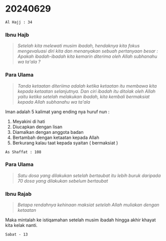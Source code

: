 # 20240629

```Al Hajj : 34```

### Ibnu Hajb
>_Setelah kita melewati musim ibadah, hendaknya kita fokus mengevaluasi diri kita dan menanyakan sebuah pertanyaan besar : Apakah ibadah-ibadah kita kemarin diterima oleh Allah subhanahu wa ta'ala ?_

### Para Ulama
>_Tanda ketaatan diteriima adalah ketika ketaatan itu membawa kita kepada ketaatan selanjutnya. Dan ciri ibadah itu ditolak oleh Allah yaitu ketika setelah melakukan ibadah, kita kembali bermaksiat kepada Allah subhanahu wa ta'ala_

Iman adalah 5 kalimat yang ending nya huruf nun :
1. Meyakini di hati
2. Diucapkan dengan lisan
3. Diamalkan dengan anggota badan
4. Bertambah dengan ketaatan kepada Allah
5. Berkurang kalau taat kepada syaitan ( bermaksiat )

```As Shaffat : 108```

### Para Ulama
>_Satu dosa yang dilakukan setelah bertaubat itu lebih buruk daripada 70 dosa yang dilakukan sebelum bertaubat_

### Ibnu Rajab
>_Betapa rendahnya kehinaan maksiat setelah Allah muliakan dengan ketaatan_

Maka mintalah ke istiqamahan setelah musim ibadah hingga akhir khayat kita kelak nanti.

```Sabat - 13```

